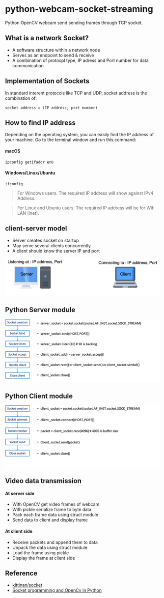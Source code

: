 # python-webcam-socket-streaming
Python OpenCV webcam send sending frames through TCP socket. 

## What is a network Socket?
- A software structure within a network node
- Serves as an endpoint to send & receive
- A combination of protocpl type, IP adress and Port number for data communication

## Implementation of Sockets
In standard interent protocols like TCP and UDP, socket address is the combination of:

```
socket address = (IP address, port number)
```

## How to find IP address
Depending on the operating system, you can easily find the IP address of your machine. Go to the terminal window and run this command:
#### macOS

```
ipconfig getifaddr en0
```
#### Windows/Linux/Ubuntu

```
ifconfig
```

> For Windows users. The required IP address will show against IPv4 Address.

> For Linux and Ubuntu users. The required IP address will be for Wifi LAN (inet).

## client-server model
- Server creates socket on startup
- May serve several  clients concurrently
- A client should know the server IP and port

![](./screenshot/img01.png)

## Python Server module

![](./screenshot/img02.png)

## Python Client module

![](./screenshot/img03.png)

## Video data transmission
#### At server side
- With OpenCV get video frames of webcam
- With pickle serialize frame to byte data
- Pack each frame data using struct module
- Send data to client and display frame

#### At client side
- Receive packets and append them to data
- Unpack the data using struct module
- Load the frame using pickle
- Display the frame at client side


## Reference
- [kittinan/socket](https://gist.github.com/kittinan/e7ecefddda5616eab2765fdb2affed1b)
- [Socket programming and OpenCv in Python](https://www.youtube.com/watch?v=7-O7yeO3hNQ)